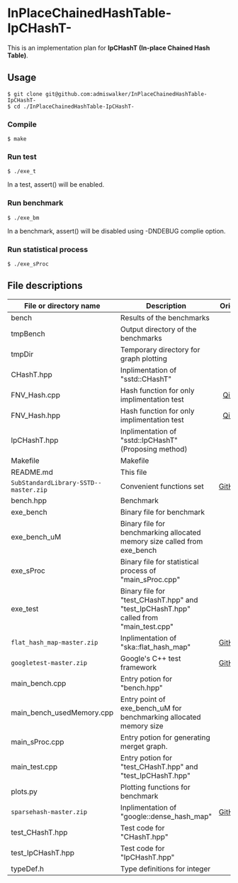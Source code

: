 # InPlaceChainedHashTable-IpCHashT-

This is an implementation plan for **IpCHashT (In-place Chained Hash Table)**.

## Usage
```
$ git clone git@github.com:admiswalker/InPlaceChainedHashTable-IpCHashT-
$ cd ./InPlaceChainedHashTable-IpCHashT-
```
### Compile
```
$ make
```
### Run test
```
$ ./exe_t
```
In a test, assert() will be enabled.
### Run benchmark
```
$ ./exe_bm
```
In a benchmark, assert() will be disabled using -DNDEBUG complie option.

### Run statistical process
```
$ ./exe_sProc
```

## File descriptions

| File or directory name                    | Description                                                                            | Origin |
|-------------------------------------------|----------------------------------------------------------------------------------------|:------:|
| bench                                     | Results of the benchmarks                                                              |        |
| tmpBench                                  | Output directory of the benchmarks                                                     |        |
| tmpDir                                    | Temporary directory for graph plotting                                                 |        |
| CHashT.hpp                                | Inplimentation of "sstd::CHashT"                                                       |        |
| FNV\_Hash.cpp                             | Hash function for only implimentation test                                             | [Qiita](https://qiita.com/Ushio/items/a19083514d087a57fc72) |
| FNV\_Hash.hpp                             | Hash function for only implimentation test                                             | [Qiita](https://qiita.com/Ushio/items/a19083514d087a57fc72) |
| IpCHashT.hpp                              | Inplimentation of "sstd::IpCHashT" (Proposing method)                                  |        |
| Makefile                                  | Makefile                                                                               |        |
| README.md                                 | This file                                                                              |        |
| ```SubStandardLibrary-SSTD--master.zip``` | Convenient functions set                                                               | [GitHub](https://github.com/admiswalker/SubStandardLibrary) |
| bench.hpp                                 | Benchmark                                                                              |        |
| exe\_bench                                | Binary file for benchmark                                                              |        |
| exe\_bench\_uM                            | Binary file for benchmarking allocated memory size called from exe\_bench              |        |
| exe\_sProc                                | Binary file for statistical process of "main\_sProc.cpp"                               |        |
| exe\_test                                 | Binary file for "test_CHashT.hpp" and "test_IpCHashT.hpp" called from "main\_test.cpp" |        |
| ```flat_hash_map-master.zip```            | Inplimentation of "ska::flat\_hash\_map"                                               | [GitHub](https://github.com/skarupke/flat_hash_map) |
| ```googletest-master.zip```               | Google's C++ test framework                                                            | [GitHub](https://github.com/google/googletest) |
| main\_bench.cpp                           | Entry potion for "bench.hpp"                                                           |        |
| main\_bench\_usedMemory.cpp               | Entry point of exe\_bench\_uM for benchmarking allocated memory size                   |        |
| main\_sProc.cpp                           | Entry potion for generating merget graph.                                              |        |
| main\_test.cpp                            | Entry potion for "test\_CHashT.hpp" and "test\_IpCHashT.hpp"                           |        |
| plots.py                                  | Plotting functions for benchmark                                                       |        |
| ```sparsehash-master.zip```               | Inplimentation of "google::dense\_hash\_map"                                           | [GitHub](https://github.com/sparsehash/sparsehash) |
| test\_CHashT.hpp                          | Test code for "CHashT.hpp"                                                             |        |
| test\_IpCHashT.hpp                        | Test code for "IpCHashT.hpp"                                                           |        |
| typeDef.h                                 | Type definitions for integer                                                           |        |


